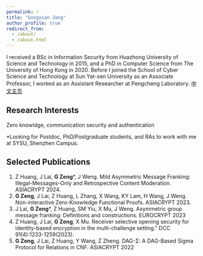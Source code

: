 ```yaml
---
permalink: /
title: "Gongxian Zeng"
author_profile: true
redirect_from: 
  - /about/
  - /about.html
---
```


I received a BSc in Information Security from Huazhong University of Science and Technology in 2015, and a PhD in Computer Science from The University of Hong Kong in 2020. Before I joined the School of Cyber Science and Technology at Sun Yat-sen University as an Associate Professor, I worked as an Assistant Researcher at Pengcheng Laboratory. [中文主页](href="https://scst.sysu.edu.cn/members/members01/1418999.htm)


## Research Interests

Zero knowldge, communication security and authentication

*Looking for Postdoc, PhD/Postgraduate students, and RAs to work with me at SYSU, Shenzhen Campus.

## Selected Publications

1.	Z Huang, J Lai, __G Zeng__*, J Weng. Mild Asymmetric Message Franking: Illegal-Messages-Only and Retrospective Content Moderation. ASIACRYPT 2024.
2.	__G Zeng__, J Lai, Z Huang, L Zhang, X Wang, KY Lam, H Wang, J Weng. Non-interactive Zero-Knowledge Functional Proofs. ASIACRYPT 2023.
3.	J Lai, __G Zeng__*, Z Huang, SM Yiu, X Mu, J Weng. Asymmetric group message franking: Definitions and constructions. EUROCRYPT 2023
4.	Z Huang, J Lai, __G Zeng__, X Mu. Receiver selective opening security for identity-based encryption in the multi-challenge setting.” DCC 91(4):1233-1259(2023).
5.	__G Zeng__, J Lai, Z Huang, Y Wang, Z Zheng. DAG-Σ: A DAG-Based Sigma Protocol for Relations in CNF. ASIACRYPT 2022
